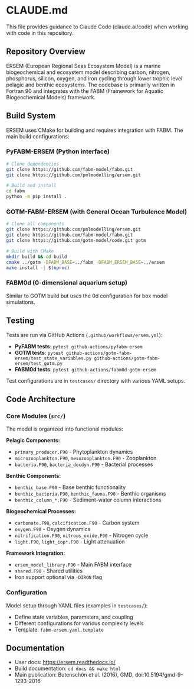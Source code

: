 # CLAUDE.md

This file provides guidance to Claude Code (claude.ai/code) when working with code in this repository.

## Repository Overview

ERSEM (European Regional Seas Ecosystem Model) is a marine biogeochemical and ecosystem model describing carbon, nitrogen, phosphorus, silicon, oxygen, and iron cycling through lower trophic level pelagic and benthic ecosystems. The codebase is primarily written in Fortran 90 and integrates with the FABM (Framework for Aquatic Biogeochemical Models) framework.

## Build System

ERSEM uses CMake for building and requires integration with FABM. The main build configurations:

### PyFABM-ERSEM (Python interface)
```bash
# Clone dependencies
git clone https://github.com/fabm-model/fabm.git
git clone https://github.com/pmlmodelling/ersem.git

# Build and install
cd fabm
python -m pip install .
```

### GOTM-FABM-ERSEM (with General Ocean Turbulence Model)
```bash
# Clone all components
git clone https://github.com/pmlmodelling/ersem.git
git clone https://github.com/fabm-model/fabm.git
git clone https://github.com/gotm-model/code.git gotm

# Build with CMake
mkdir build && cd build
cmake ../gotm -DFABM_BASE=../fabm -DFABM_ERSEM_BASE=../ersem
make install -j $(nproc)
```

### FABM0d (0-dimensional aquarium setup)
Similar to GOTM build but uses the 0d configuration for box model simulations.

## Testing

Tests are run via GitHub Actions (`.github/workflows/ersem.yml`):

- **PyFABM tests**: `pytest github-actions/pyfabm-ersem`
- **GOTM tests**: `pytest github-actions/gotm-fabm-ersem/test_state_variables.py github-actions/gotm-fabm-ersem/test_gotm.py`
- **FABM0d tests**: `pytest github-actions/fabm0d-gotm-ersem`

Test configurations are in `testcases/` directory with various YAML setups.

## Code Architecture

### Core Modules (`src/`)

The model is organized into functional modules:

**Pelagic Components:**
- `primary_producer.F90` - Phytoplankton dynamics
- `microzooplankton.F90`, `mesozooplankton.F90` - Zooplankton
- `bacteria.F90`, `bacteria_docdyn.F90` - Bacterial processes

**Benthic Components:**
- `benthic_base.F90` - Base benthic functionality
- `benthic_bacteria.F90`, `benthic_fauna.F90` - Benthic organisms
- `benthic_column_*.F90` - Sediment-water column interactions

**Biogeochemical Processes:**
- `carbonate.F90`, `calcification.F90` - Carbon system
- `oxygen.F90` - Oxygen dynamics
- `nitrification.F90`, `nitrous_oxide.F90` - Nitrogen cycle
- `light.F90`, `light_iop*.F90` - Light attenuation

**Framework Integration:**
- `ersem_model_library.F90` - Main FABM interface
- `shared.F90` - Shared utilities
- Iron support optional via `-DIRON` flag

### Configuration

Model setup through YAML files (examples in `testcases/`):
- Define state variables, parameters, and coupling
- Different configurations for various complexity levels
- Template: `fabm-ersem.yaml.template`

## Documentation

- User docs: https://ersem.readthedocs.io/
- Build documentation: `cd docs && make html`
- Main publication: Butenschön et al. (2016), GMD, doi:10.5194/gmd-9-1293-2016